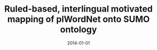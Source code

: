 ---
# Documentation: https://wowchemy.com/docs/managing-content/

title: Ruled-based, interlingual motivated mapping of plWordNet onto SUMO ontology
subtitle: ''
summary: ''
authors:
- Paweł Kędzia
- piasecki
tags: []
categories: []
date: '2014-01-01'
lastmod: 2022-10-07T05:11:54Z
featured: false
draft: false

# Featured image
# To use, add an image named `featured.jpg/png` to your page's folder.
# Focal points: Smart, Center, TopLeft, Top, TopRight, Left, Right, BottomLeft, Bottom, BottomRight.
image:
  caption: ''
  focal_point: ''
  preview_only: false

# Projects (optional).
#   Associate this post with one or more of your projects.
#   Simply enter your project's folder or file name without extension.
#   E.g. `projects = ["internal-project"]` references `content/project/deep-learning/index.md`.
#   Otherwise, set `projects = []`.
projects: []
publishDate: '2022-10-07T05:11:53.397072Z'
publication_types:
- '1'
abstract: ''
publication: '*LREC 2014 : Ninth International Conference on Language Resources and
  Evaluation, May 26-31, 2014, Reykjavik, Iceland*'
url_pdf: http://www.lrec-conf.org/proceedings/lrec2014/pdf/882_Paper.pdf
---